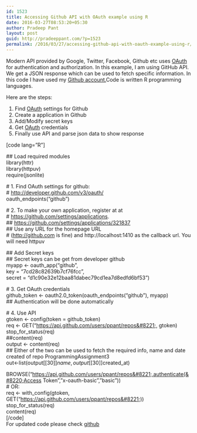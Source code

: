 ```yaml
---
id: 1523
title: Accessing Github API with OAuth example using R
date: 2016-03-27T08:53:20+05:30
author: Pradeep Pant
layout: post
guid: http://pradeeppant.com/?p=1523
permalink: /2016/03/27/accessing-github-api-with-oauth-example-using-r/
---
```

Modern API provided by Google, Twitter, Facebook, Github etc uses [OAuth](http://oauth.net/) for authentication and authorization. In this example, I am using GitHub API. We get a JSON response which can be used to fetch specific information. In this code I have used my [Github account.](https://api.github.com/users/ppant/repos)Code is written R programming languages.

Here are the steps:  
1. Find [OAuth](http://oauth.net/) settings for Github  
2. Create a application in Github  
3. Add/Modify secret keys  
4. Get [OAuth](http://oauth.net/) credentials  
5. Finally use API and parse json data to show response

[code lang=&#8221;R&#8221;]

\## Load required modules  
library(httr)  
library(httpuv)  
require(jsonlite)

\# 1. Find OAuth settings for github:  
\# http://developer.github.com/v3/oauth/  
oauth_endpoints(&#8220;github&#8221;)

\# 2. To make your own application, register at at  
\# https://github.com/settings/applications.  
\## https://github.com/settings/applications/321837  
\## Use any URL for the homepage URL  
\# (http://github.com is fine) and http://localhost:1410 as the callback url. You will need httpuv

\## Add Secret keys  
\## Secret keys can be get from developer github  
myapp <- oauth_app(&#8220;github&#8221;,  
key = &#8220;7cd28c82639b7cf76fcc&#8221;,  
secret = &#8220;d1c90e32e12baa81dabec79cd1ea7d8edfd6bf53&#8221;)

\# 3. Get OAuth credentials  
github\_token <- oauth2.0\_token(oauth_endpoints(&#8220;github&#8221;), myapp)  
\## Authentication will be done automatically

\# 4. Use API  
gtoken <- config(token = github_token)  
req <- GET(&#8220;https://api.github.com/users/ppant/repos&#8221;, gtoken)  
stop\_for\_status(req)  
##content(req)  
output <- content(req)  
\## Either of the two can be used to fetch the required info, name and date created of repo ProgrammingAssignment3  
out<-list(output[[30]]$name, output[[30]]$created_at)

BROWSE(&#8220;https://api.github.com/users/ppant/repos&#8221;,authenticate(&#8220;Access Token&#8221;,&#8221;x-oauth-basic&#8221;,&#8221;basic&#8221;))  
\# OR:  
req <- with_config(gtoken, GET(&#8220;https://api.github.com/users/ppant/repos&#8221;))  
stop\_for\_status(req)  
content(req)  
[/code]  
For updated code please check [github](https://github.com/ppant/)